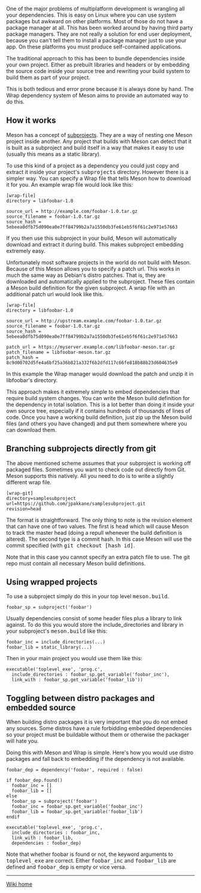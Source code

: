 One of the major problems of multiplatform development is wrangling all your dependencies. This is easy on Linux where you can use system packages but awkward on other platforms. Most of those do not have a package manager at all. This has been worked around by having third party package managers. They are not really a solution for end user deployment, because you can't tell them to install a package manager just to use your app. On these platforms you must produce self-contained applications.

The traditional approach to this has been to bundle dependencies inside your own project. Either as prebuilt libraries and headers or by embedding the source code inside your source tree and rewriting your build system to build them as part of your project.

This is both tedious and error prone because it is always done by hand. The Wrap dependency system of Meson aims to provide an automated way to do this.

## How it works

Meson has a concept of [subprojects](Subprojects). They are a way of nesting one Meson project inside another. Any project that builds with Meson can detect that it is built as a subproject and build itself in a way that makes it easy to use (usually this means as a static library).

To use this kind of a project as a dependency you could just copy and extract it inside your project's <tt>subprojects</tt> directory. However there is a simpler way. You can specify a Wrap file that tells Meson how to download it for you. An example wrap file would look like this:

    [wrap-file]
    directory = libfoobar-1.0

    source_url = http://example.com/foobar-1.0.tar.gz
    source_filename = foobar-1.0.tar.gz
    source_hash = 5ebeea0dfb75d090ea0e7ff84799b2a7a1550db3fe61eb5f6f61c2e971e57663

If you then use this subproject in your build, Meson will automatically download and extract it during build. This makes subproject embedding extremely easy.

Unfortunately most software projects in the world do not build with Meson. Because of this Meson allows you to specify a patch url. This works in much the same way as Debian's distro patches. That is, they are downloaded and automatically applied to the subproject. These files contain a Meson build definition for the given subproject. A wrap file with an additional patch url would look like this.

    [wrap-file]
    directory = libfoobar-1.0

    source_url = http://upstream.example.com/foobar-1.0.tar.gz
    source_filename = foobar-1.0.tar.gz
    source_hash = 5ebeea0dfb75d090ea0e7ff84799b2a7a1550db3fe61eb5f6f61c2e971e57663

    patch_url = https://myserver.example.com/libfoobar-meson.tar.gz
    patch_filename = libfoobar-meson.tar.gz
    patch_hash = 8c9d00702d5fe4a6bf25a36b821a332f6b2dfd117c66fe818b88b23d604635e9

In this example the Wrap manager would download the patch and unzip it in libfoobar's directory.

This approach makes it extremely simple to embed dependencies that require build system changes. You can write the Meson build definition for the dependency in total isolation. This is a lot better than doing it inside your own source tree, especially if it contains hundreds of thousands of lines of code. Once you have a working build definition, just zip up the Meson build files (and others you have changed) and put them somewhere where you can download them.

## Branching subprojects directly from git

The above mentioned scheme assumes that your subproject is working off packaged files. Sometimes you want to check code out directly from Git. Meson supports this natively. All you need to do is to write a slightly different wrap file.

    [wrap-git]
    directory=samplesubproject
    url=https://github.com/jpakkane/samplesubproject.git
    revision=head

The format is straightforward. The only thing to note is the revision element that can have one of two values. The first is <tt>head</tt> which will cause Meson to track the master head (doing a repull whenever the build definition is altered). The second type is a commit hash. In this case Meson will use the commit specified (with <tt>git checkout [hash id]</tt>.

Note that in this case you cannot specify an extra patch file to use. The git repo must contain all necessary Meson build definitions.

## Using wrapped projects

To use a subproject simply do this in your top level <tt>meson.build</tt>.

    foobar_sp = subproject('foobar')

Usually dependencies consist of some header files plus a library to link against. To do this you would store the include_directories and library in your subproject's <tt>meson.build</tt> like this:

    foobar_inc = include_directories(...)
    foobar_lib = static_library(...)

Then in your main project you would use them like this:

    executable('toplevel_exe', 'prog.c',
      include_directories : foobar_sp.get_variable('foobar_inc'),
      link_with : foobar_sp.get_variable('foobar_lib'))

## Toggling between distro packages and embedded source

When building distro packages it is very important that you do not embed any sources. Some distros have a rule forbidding embedded dependencies so your project must be buildable without them or otherwise the packager will hate you.

Doing this with Meson and Wrap is simple. Here's how you would use distro packages and fall back to embedding if the dependency is not available.

    foobar_dep = dependency('foobar', required : false)

    if foobar_dep.found()
      foobar_inc = []
      foobar_lib = []
    else
      foobar_sp = subproject('foobar')
      foobar_inc = foobar_sp.get_variable('foobar_inc')
      foobar_lib = foobar_sp.get_variable('foobar_lib')
    endif

    executable('toplevel_exe', 'prog.c',
      include_directories : foobar_inc,
      link_with : foobar_lib,
      dependencies : foobar_dep)

Note that whether foobar is found or not, the keyword arguments to <tt>toplevel_exe</tt> are correct. Either <tt>foobar_inc</tt> and <tt>foobar_lib</tt> are defined and <tt>foobar_dep</tt> is empty or vice versa.

----

[Wiki home](Home)